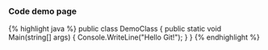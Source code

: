 <h3>Code demo page</h3>

{% highlight java %}
	public class DemoClass
	{
		public static void Main(string[] args)
		{
			Console.WriteLine("Hello Git!");
		}
	}
{% endhighlight %}
